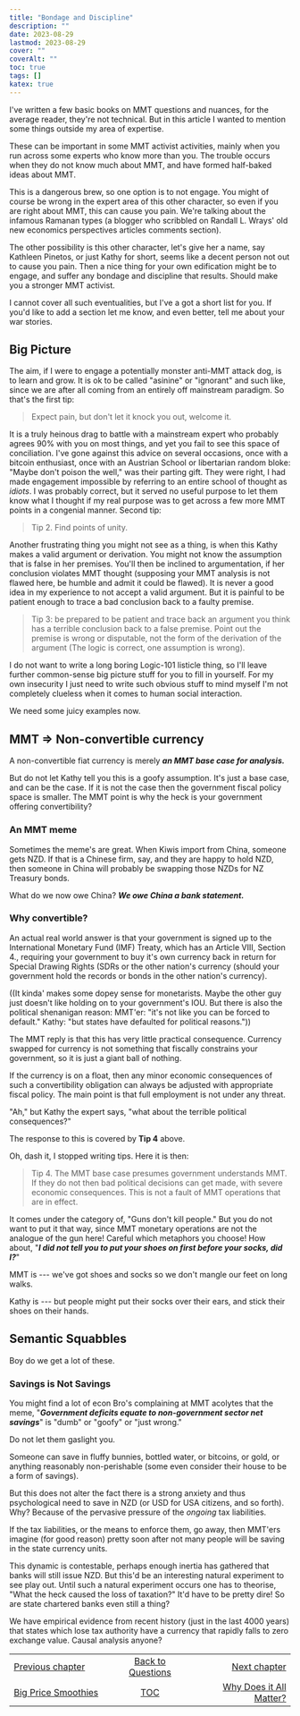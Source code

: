```yaml
---
title: "Bondage and Discipline"
description: ""
date: 2023-08-29
lastmod: 2023-08-29
cover: ""
coverAlt: ""
toc: true
tags: []
katex: true
---
```


I've written a few basic books on MMT questions and nuances, for the average 
reader, they're not technical. But in this article I wanted to mention some things 
outside my area of expertise.

These can be important in some MMT activist activities, mainly when you run across 
some experts who know more than you. The trouble occurs when they do not know much 
about MMT, and have formed half-baked ideas about MMT.

This is a dangerous brew, so one option is to not engage. You might of course be 
wrong in the expert area of this other character, so even if you are right about 
MMT, this can cause you pain. We're talking about the infamous Ramanan types 
(a blogger who scribbled on Randall L. Wrays' old new economics perspectives 
articles comments section).

The other possibility is this other character, let's give her a name, say 
Kathleen Pinetos, or just Kathy for short, seems like a decent person not out to 
cause you pain. Then a nice thing for your own edification might be to engage, and 
suffer any bondage and discipline that results. Should make you a stronger MMT 
activist.

I cannot cover all such eventualities, but I've a got a short list for you. If 
you'd like to add a section let me know, and even better, tell me about your war 
stories.

## Big Picture

The aim, if I were to engage a potentially monster anti-MMT attack dog, is to 
learn and grow. It is ok to be called "asinine" or "ignorant" and such like, 
since we are after all coming from an entirely off mainstream paradigm.
So that's the first tip:
> Expect pain, but don't let it knock you out, welcome it.

It is a truly heinous drag to battle with a 
mainstream expert who probably agrees 90% with you on most things, and yet you 
fail to see this space of conciliation. I've gone against this advice on several 
occasions, once with a bitcoin enthusiast, once with an Austrian School or 
libertarian random bloke: "Maybe don't poison the well," was their parting gift. 
They were right, I had made engagement impossible by referring to an entire 
school of thought as *idiots*. I was probably correct, but it served no useful 
purpose to let them know what I thought if my real purpose was to get across 
a few more MMT points in a congenial manner. 
Second tip:
> Tip 2. Find points of unity.

Another frustrating thing you might not see as a thing, is when this Kathy 
makes a valid argument or derivation. You might not know the assumption that is 
false in her premises. You'll then be inclined to argumentation, if her conclusion 
violates MMT thought (supposing your MMT analysis is not flawed here, be humble 
and admit it could be flawed). It is never a good idea in my experience to not 
accept a valid argument. But it is painful to be patient enough to trace a bad 
conclusion back to a faulty premise.
> Tip 3: be prepared to be patient and trace back an argument you think has a 
terrible conclusion back to a false premise. Point out the premise is wrong or 
disputable, not the form of the derivation of the argument (The logic is correct, 
one assumption is wrong).

I do not want to write a long boring Logic-101 listicle thing, so I'll leave 
further common-sense big picture stuff for you to fill in yourself. For my own 
insecurity I just need to write such obvious stuff to mind myself I'm not 
completely clueless when it comes to human social interaction. 

We need some juicy examples now.

## MMT ⇒ Non-convertible currency

A non-convertible fiat currency is merely 
**_an MMT base case for analysis._**

But do not let Kathy tell you this is a goofy assumption. It's just a base case, 
and can be the case. If it is not the case then the government fiscal policy space 
is smaller. The MMT point is why the heck is your government offering 
convertibility?

### An MMT meme

Sometimes the meme's are great. When Kiwis import from China, someone gets NZD. 
If that is a Chinese firm, say, and they are happy to hold NZD, then someone in 
China will probably be swapping those NZDs for NZ Treasury bonds.

What do we now owe China? **_We owe China a bank statement._**


### Why convertible?

An actual real world answer is that your government is signed up to the 
International Monetary Fund (IMF) Treaty, which has an Article VIII, Section 4., 
requiring your government to buy it's own currency back in return for Special 
Drawing Rights (SDRs or the other nation's currency (should your government hold 
the records or bonds in the other nation's currency).

((It kinda' makes some dopey sense for monetarists. Maybe the other guy just 
doesn't like holding on to your government's IOU. But there is also the 
political shenanigan reason: MMT'er: "it's not like you 
can be forced to default." Kathy: "but states have defaulted for 
political reasons."))

The MMT reply is that this has very little practical consequence. Currency swapped 
for currency is not something that fiscally constrains your government, so it is 
just a giant ball of nothing.

If the currency is on a float, then any minor economic consequences of such a 
convertibility obligation can always be adjusted with appropriate fiscal 
policy. The main point is that full employment is not under any threat.

"Ah," but Kathy the expert says, "what about the terrible political consequences?"

The response to this is covered by **Tip 4** above.

Oh, dash it, I stopped writing tips.  Here it is then:
> Tip 4. The MMT base case presumes government understands MMT. If they do 
not then bad political decisions can get made, with severe economic 
consequences. This is not a fault of MMT operations that are in effect. 

It comes under the category of, "Guns don't kill people." But you do not want to 
put it that way, since MMT monetary operations are not the analogue of the gun 
here! Careful which metaphors you choose!
How about, 
"**_I did not tell you to put your shoes on first before your socks, did I?_**"

MMT is --- we've got shoes and socks so we don't mangle our feet on 
long walks.

Kathy is --- but people might put their socks over their ears, and stick 
their shoes on their hands.

## Semantic Squabbles

Boy do we get a lot of these.

### Savings is Not Savings

You might find a lot of econ Bro's complaining at MMT acolytes that the meme, 
"**_Government deficits equate to non-government sector net savings_**"
is "dumb" or "goofy" or "just wrong."

Do not let them gaslight you.

Someone can save in fluffy bunnies, bottled water, or bitcoins, or gold, 
or anything reasonably non-perishable (some even consider their house to be a 
form of savings).

But this does not alter the fact there is a strong anxiety and thus psychological 
need to save in NZD (or USD for USA citizens, and so forth). Why? Because of the 
pervasive pressure of the *ongoing* tax liabilities.

If the tax liabilities, or the means to enforce them, go away, then MMT'ers 
imagine (for good reason) pretty soon after not many people will be saving in 
the state currency units. 

This dynamic is contestable, perhaps enough inertia has gathered that banks will 
still issue NZD. But this'd be an interesting natural experiment to see play out. 
Until such a natural experiment occurs one has to theorise, "What the heck caused 
the loss of taxation?" It'd have to be 
pretty dire! So are state chartered banks even still a thing?

We have empirical evidence from recent history (just in the last 4000 years)  
that states which lose tax authority have a currency that rapidly falls 
to zero exchange value. Causal analysis anyone?


<table style="border-collapse: collapse; border=0;">
    <colgroup>
       <col span="1" style="width: 35%;">
       <col span="1" style="width: 25%;">
       <col span="1" style="width: 35%;">
    </colgroup>
<tr style="border: 1px solid color:#0f0f0f;">
<td style="border: 1px solid color:#0f0f0f;"><a href="../24_irsmoothie">Previous chapter</a></td>
<td style="border: 1px solid color:#0f0f0f; text-align:center;"><a href="../">Back to Questions</a></td>
<td style="border: 1px solid color:#0f0f0f; text-align:right;"><a href="../100_why_does_it_matter">Next chapter</a></td>
</tr>
<tr style="border: 1px solid color:#0f0f0f;">
<td style="border: 1px solid color:#0f0f0f;"><a href="../24_irsmoothie">Big Price Smoothies</a></td>
<td style="border: 1px solid color:#0f0f0f; text-align:center;"><a href="../">TOC</a></td>
<td style="border: 1px solid color:#0f0f0f; text-align:right;"><a href="../100_why_does_it_matter">Why Does it All Matter?</a></td>
</tr>
</table>



